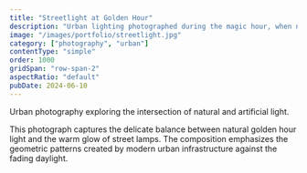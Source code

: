 ```yaml
---
title: "Streetlight at Golden Hour"
description: "Urban lighting photographed during the magic hour, when natural and artificial light blend perfectly."
image: "/images/portfolio/streetlight.jpg"
category: ["photography", "urban"]
contentType: "simple"
order: 1000
gridSpan: "row-span-2"
aspectRatio: "default"
pubDate: 2024-06-10
---
```


Urban photography exploring the intersection of natural and artificial light.

This photograph captures the delicate balance between natural golden hour light and the warm glow of street lamps. The composition emphasizes the geometric patterns created by modern urban infrastructure against the fading daylight.
